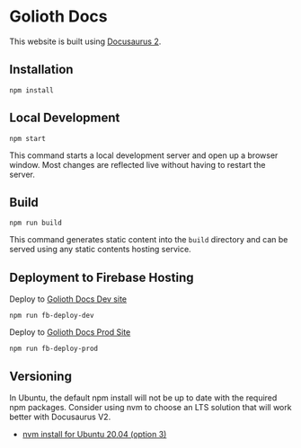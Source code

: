 # Golioth Docs

This website is built using [Docusaurus 2](https://v2.docusaurus.io/).

## Installation

```console
npm install
```

## Local Development

```console
npm start
```

This command starts a local development server and open up a browser window. Most changes are reflected live without having to restart the server.

## Build

```console
npm run build
```

This command generates static content into the `build` directory and can be served using any static contents hosting service.

## Deployment to Firebase Hosting

Deploy to [Golioth Docs Dev site](https://docs.golioth.dev)

```console
npm run fb-deploy-dev
```

Deploy to [Golioth Docs Prod Site](https://docs.golioth.io)

```console
npm run fb-deploy-prod
```
## Versioning

In Ubuntu, the default npm install will not be up to date with the required npm packages. Consider using nvm to choose an LTS solution that will work better with Docusaurus V2.

* [nvm install for Ubuntu 20.04 (option 3)](https://www.digitalocean.com/community/tutorials/how-to-install-node-js-on-ubuntu-20-04)
